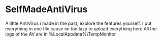 # SelfMadeAntiVirus
A little AntiVirus i made in the past, explore the features yourself. I put everything in one file cause im too lazy to upload everything here
All the logs of the AV are in %LocalAppdata%\TempMonitor
